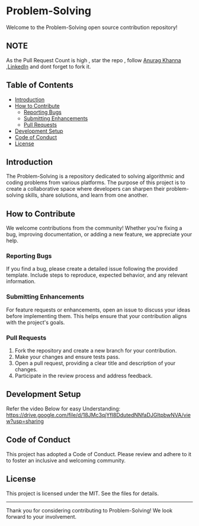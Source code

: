 # Problem-Solving


Welcome to the Problem-Solving open source contribution repository!

## NOTE 
As the Pull Request Count is high , star the repo , follow [Anurag Khanna](https://github.com/annuraagggIIIT) ,[LinkedIn](https://www.linkedin.com/in/anuragkhannaiiitm)
and dont forget to fork it.
## Table of Contents
- [Introduction](#introduction) 
- [How to Contribute](#how-to-contribute)
  - [Reporting Bugs](#reporting-bugs)
  - [Submitting Enhancements](#submitting-enhancements)
  - [Pull Requests](#pull-requests)
- [Development Setup](#development-setup)
- [Code of Conduct](#code-of-conduct)
- [License](#license)

## Introduction

The Problem-Solving is a repository dedicated to solving algorithmic and coding problems from various platforms. The purpose of this project is to create a collaborative space where developers can sharpen their problem-solving skills, share solutions, and learn from one another.

## How to Contribute

We welcome contributions from the community! Whether you're fixing a bug, improving documentation, or adding a new feature, we appreciate your help.

### Reporting Bugs

If you find a bug, please create a detailed issue following the provided template. Include steps to reproduce, expected behavior, and any relevant information.

### Submitting Enhancements

For feature requests or enhancements, open an issue to discuss your ideas before implementing them. This helps ensure that your contribution aligns with the project's goals.

### Pull Requests

1. Fork the repository and create a new branch for your contribution.
2. Make your changes and ensure tests pass.
3. Open a pull request, providing a clear title and description of your changes.
4. Participate in the review process and address feedback.

## Development Setup
Refer the video Below for easy Understanding: https://drive.google.com/file/d/18JMc3qjYfI8DdutedNNfaDJGltpbwNVA/view?usp=sharing 

## Code of Conduct

This project has adopted a Code of Conduct. Please review and adhere to it to foster an inclusive and welcoming community.

## License

This project is licensed under the MIT. See the files for details.

---

Thank you for considering contributing to Problem-Solving! We look forward to your involvement.
